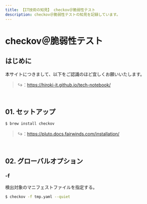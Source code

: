 ```yaml
---
title: 【IT技術の知見】 checkov＠脆弱性テスト
description: checkov＠脆弱性テストの知見を記録しています。
---
```


# checkov＠脆弱性テスト

## はじめに

本サイトにつきまして、以下をご認識のほど宜しくお願いいたします。

> ↪️：https://hiroki-it.github.io/tech-notebook/

<br>

## 01. セットアップ

```bash
$ brew install checkov
```

> ↪️：https://pluto.docs.fairwinds.com/installation/

<br>

## 02. グローバルオプション

### -f

検出対象のマニフェストファイルを指定する。

```bash
$ checkov -f tmp.yaml --quiet
```

<br>
